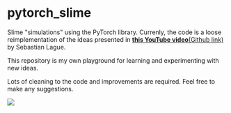 # pytorch_slime
Slime "simulations" using the PyTorch library. Currenly, the code is a loose reimplementation of the ideas presented in [__this YouTube video__](https://www.youtube.com/watch?v=X-iSQQgOd1A)[(Github link)](https://github.com/SebLague/Slime-Simulation) by Sebastian Lague.

This repository is my own playground for learning and experimenting with new ideas.

Lots of cleaning to the code and improvements are required. Feel free to make any suggestions.

![](./assets/example.gif)


